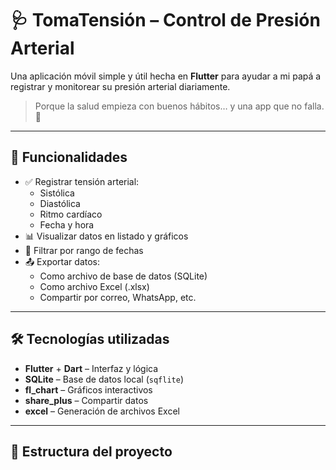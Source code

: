 # 🩺 TomaTensión – Control de Presión Arterial

Una aplicación móvil simple y útil hecha en **Flutter** para ayudar a mi papá a registrar y monitorear su presión arterial diariamente.

> Porque la salud empieza con buenos hábitos… y una app que no falla. 💙

---

## 📱 Funcionalidades

- ✅ Registrar tensión arterial:
  - Sistólica
  - Diastólica
  - Ritmo cardíaco
  - Fecha y hora
- 📊 Visualizar datos en listado y gráficos
- 📅 Filtrar por rango de fechas
- 📤 Exportar datos:
  - Como archivo de base de datos (SQLite)
  - Como archivo Excel (.xlsx)
  - Compartir por correo, WhatsApp, etc.

---

## 🛠️ Tecnologías utilizadas

- **Flutter** + **Dart** – Interfaz y lógica
- **SQLite** – Base de datos local (`sqflite`)
- **fl_chart** – Gráficos interactivos
- **share_plus** – Compartir datos
- **excel** – Generación de archivos Excel

---

## 📂 Estructura del proyecto